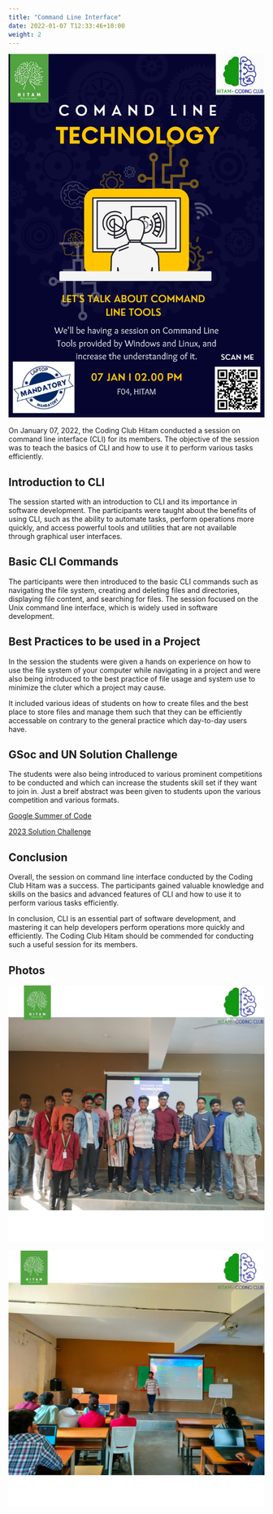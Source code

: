```yaml
---
title: "Command Line Interface"
date: 2022-01-07 T12:33:46+10:00
weight: 2
---
```


![Poster](/../images/events/comand-line.png)

On January 07, 2022, the Coding Club Hitam conducted a session on command line interface (CLI) for its members. The objective of the session was to teach the basics of CLI and how to use it to perform various tasks efficiently.


## Introduction to CLI

The session started with an introduction to CLI and its importance in software development. The participants were taught about the benefits of using CLI, such as the ability to automate tasks, perform operations more quickly, and access powerful tools and utilities that are not available through graphical user interfaces.

## Basic CLI Commands

The participants were then introduced to the basic CLI commands such as navigating the file system, creating and deleting files and directories, displaying file content, and searching for files. The session focused on the Unix command line interface, which is widely used in software development.

## Best Practices to be used in a Project

In the session the students were given a hands on experience on how to use the file system of your computer while navigating in a project and were also being introduced to the best practice of file usage and system use to minimize the cluter which a project may cause.

It included various ideas of students on how to create files and the best place to store files and manage them such that they can be efficiently accessable on contrary to the general practice which day-to-day users have.

## GSoc and UN Solution Challenge

The students were also being introduced to various prominent competitions to be conducted and which can increase the students skill set if they want to join in. Just a breif abstract was been given to students upon the various competition and various formats.

[Google Summer of Code](https://summerofcode.withgoogle.com/)

[2023 Solution Challenge](https://developers.google.com/community/gdsc-solution-challenge/UN-goals)

## Conclusion

Overall, the session on command line interface conducted by the Coding Club Hitam was a success. The participants gained valuable knowledge and skills on the basics and advanced features of CLI and how to use it to perform various tasks efficiently.

In conclusion, CLI is an essential part of software development, and mastering it can help developers perform operations more quickly and efficiently. The Coding Club Hitam should be commended for conducting such a useful session for its members.

## Photos

![Alt text](/../images/events/Photos-CL/20230108_191051_0001.png)

![Alt text](/../images/events/Photos-CL/20230108_191051_0002.png)